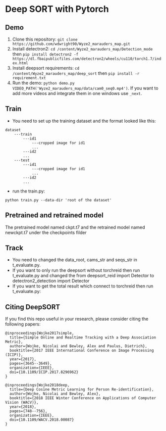 # Deep SORT with Pytorch

## Demo
1. Clone this repository: `git clone https://github.com/wdwright90/Wyze2_marauders_map.git`
2. Install detectron2: `cd /content/Wyze2_marauders_map/Detection_mode` then `pip install detectron2 -f https://dl.fbaipublicfiles.com/detectron2/wheels/cu110/torch1.7/index.html`
3. Install deepsort requirements: `cd /content/Wyze2_marauders_map/deep_sort` then `pip install -r requirement.txt`
4. Run the demo: `python demo.py VIDEO_PATH('Wyze2_marauders_map/data/cam0_seq0.mp4')`. If you want to add more videos and integrate them in one windows use `_next`.

## Train
* You need to set up  the training dataset and the format looked like this:
```
dataset
    ---train
        ---id1
            ---cropped image for id1
            ...
        ---id2
        ...
    ---test
        ---id1
            ---cropped image for id1
            ...
        ---id2
        ...
```
* run the train.py:
```
python train.py --data-dir 'root of the dataset'
```
## Pretrained and retrained model
The pretrained model named ckpt.t7 and the retrained model named newckpt.t7 under the checkpoints filder

## Track
* You need to changed the data_root, cams_str and seqs_str in t_evaluate.py.
* If you want to only run the deepsort without torchreid then run t_evaluate.py and changed the from deepsort_reid import Detector to detectron2_detection import Detector
* If you want to get the total result which connect to torchreid then run t_evaluate.py:
## Citing DeepSORT

If you find this repo useful in your research, please consider citing the following papers:

    @inproceedings{Wojke2017simple,
      title={Simple Online and Realtime Tracking with a Deep Association Metric},
      author={Wojke, Nicolai and Bewley, Alex and Paulus, Dietrich},
      booktitle={2017 IEEE International Conference on Image Processing (ICIP)},
      year={2017},
      pages={3645--3649},
      organization={IEEE},
      doi={10.1109/ICIP.2017.8296962}
    }

    @inproceedings{Wojke2018deep,
      title={Deep Cosine Metric Learning for Person Re-identification},
      author={Wojke, Nicolai and Bewley, Alex},
      booktitle={2018 IEEE Winter Conference on Applications of Computer Vision (WACV)},
      year={2018},
      pages={748--756},
      organization={IEEE},
      doi={10.1109/WACV.2018.00087}
    }
